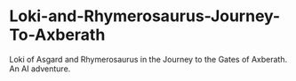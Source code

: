 # Loki-and-Rhymerosaurus-Journey-To-Axberath
Loki of Asgard and Rhymerosaurus in the Journey to the Gates of Axberath.  An AI adventure.
